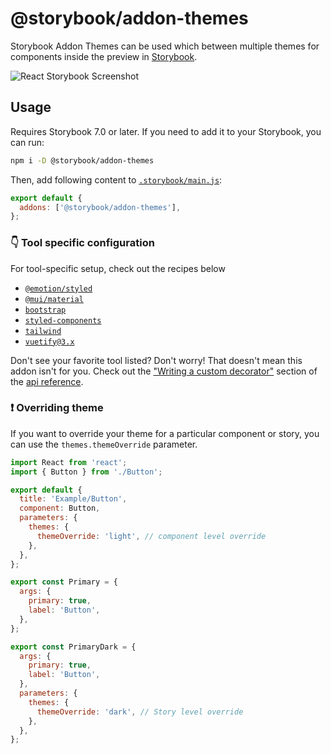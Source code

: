 # @storybook/addon-themes

Storybook Addon Themes can be used which between multiple themes for components inside the preview in [Storybook](https://storybook.js.org).

![React Storybook Screenshot](https://user-images.githubusercontent.com/18172605/274302488-77a39112-cdbe-4d16-9966-0d8e9e7e3399.gif)

## Usage

Requires Storybook 7.0 or later. If you need to add it to your Storybook, you can run:

```sh
npm i -D @storybook/addon-themes
```

Then, add following content to [`.storybook/main.js`](https://storybook.js.org/docs/react/configure/overview#configure-your-storybook-project):

```js
export default {
  addons: ['@storybook/addon-themes'],
};
```

### 👇 Tool specific configuration

For tool-specific setup, check out the recipes below

- [`@emotion/styled`](https://github.com/storybookjs/storybook/tree/next/code/addons/themes/docs/getting-started/emotion.md)
- [`@mui/material`](https://github.com/storybookjs/storybook/tree/next/code/addons/themes/docs/getting-started/material-ui.md)
- [`bootstrap`](https://github.com/storybookjs/storybook/tree/next/code/addons/themes/docs/getting-started/bootstrap.md)
- [`styled-components`](https://github.com/storybookjs/storybook/tree/next/code/addons/themes/docs/getting-started/styled-components.md)
- [`tailwind`](https://github.com/storybookjs/storybook/tree/next/code/addons/themes/docs/getting-started/tailwind.md)
- [`vuetify@3.x`](https://github.com/storybookjs/storybook/blob/next/code/addons/themes/docs/api.md#writing-a-custom-decorator)

Don't see your favorite tool listed? Don't worry! That doesn't mean this addon isn't for you. Check out the ["Writing a custom decorator"](https://github.com/storybookjs/storybook/blob/next/code/addons/themes/docs/api.md#writing-a-custom-decorator) section of the [api reference](https://github.com/storybookjs/storybook/blob/next/code/addons/themes/docs/api.md).

### ❗️ Overriding theme

If you want to override your theme for a particular component or story, you can use the `themes.themeOverride` parameter.

```js
import React from 'react';
import { Button } from './Button';

export default {
  title: 'Example/Button',
  component: Button,
  parameters: {
    themes: {
      themeOverride: 'light', // component level override
    },
  },
};

export const Primary = {
  args: {
    primary: true,
    label: 'Button',
  },
};

export const PrimaryDark = {
  args: {
    primary: true,
    label: 'Button',
  },
  parameters: {
    themes: {
      themeOverride: 'dark', // Story level override
    },
  },
};
```
